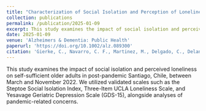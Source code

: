 ```yaml
---
title: "Characterization of Social Isolation and Perception of Loneliness in a Group of Chilean Older People Post-Pandemic"
collection: publications
permalink: /publication/2025-01-09
excerpt: This study examines the impact of social isolation and perceived loneliness on self-sufficient older adults in post-pandemic Santiago, Chile. Utilizing validated scales, we analyze gender differences and correlations with psychiatric symptoms, highlighting key findings on social vulnerability and mental health.'
date: 2025-01-09
venue: 'Alzheimers & Dementia: Public Health'
paperurl: 'https://doi.org/10.1002/alz.089300'
citation: 'Gierke, C., Navarro, C. F., Martinez, M., Delgado, C., Delano Sr, P. H., Medel, V., ... & Farías, G. (2024). Public Health.  Alzheimers & Dementia. 20, S7, e089300. https://doi.org/10.1002/alz.089300'
---
```

This study examines the impact of social isolation and perceived loneliness on self-sufficient older adults in post-pandemic Santiago, Chile, between March and November 2022. We utilized validated scales such as the Steptoe Social Isolation Index, Three-Item UCLA Loneliness Scale, and Yesavage Geriatric Depression Scale (GDS-15), alongside analyses of pandemic-related concerns.
